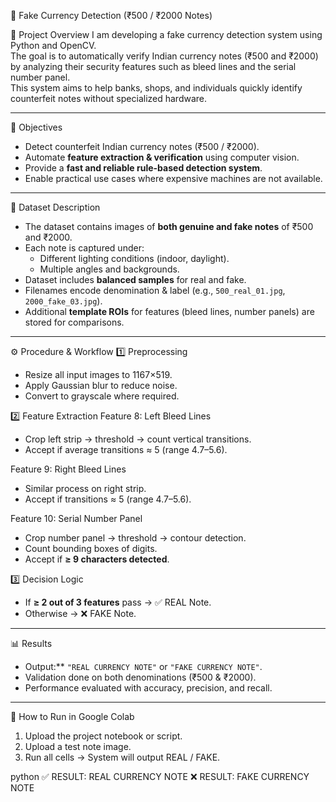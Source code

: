 🏦 Fake Currency Detection (₹500 / ₹2000 Notes)

📌 Project Overview
I am developing a fake currency detection system using Python and OpenCV.  
The goal is to automatically verify Indian currency notes (₹500 and ₹2000) by analyzing their security features such as bleed lines and the serial number panel.  
This system aims to help banks, shops, and individuals quickly identify counterfeit notes without specialized hardware.

--------------------------------------------------------------------------------------------------------------------------------------------------------------------------------------------------------------------------------------------------

🎯 Objectives
- Detect counterfeit Indian currency notes (₹500 / ₹2000).  
- Automate **feature extraction & verification** using computer vision.  
- Provide a **fast and reliable rule-based detection system**.  
- Enable practical use cases where expensive machines are not available.

-------------------------------------------------------------------------------------------------------------------------------------------------------------------------------------------------------------------------------------------------

📂 Dataset Description
- The dataset contains images of **both genuine and fake notes** of ₹500 and ₹2000.  
- Each note is captured under:
  - Different lighting conditions (indoor, daylight).  
  - Multiple angles and backgrounds.  
- Dataset includes **balanced samples** for real and fake.  
- Filenames encode denomination & label (e.g., `500_real_01.jpg`, `2000_fake_03.jpg`).  
- Additional **template ROIs** for features (bleed lines, number panels) are stored for comparisons.

---------------------------------------------------------------------------------------------------------------------------------------------------------------------------------------------------------------------------------------------------

⚙️ Procedure & Workflow
1️⃣ Preprocessing
- Resize all input images to 1167×519.  
- Apply Gaussian blur to reduce noise.  
- Convert to grayscale where required.

2️⃣ Feature Extraction
Feature 8: Left Bleed Lines 
- Crop left strip → threshold → count vertical transitions.  
- Accept if average transitions ≈ 5 (range 4.7–5.6).  

Feature 9: Right Bleed Lines  
- Similar process on right strip.  
- Accept if transitions ≈ 5 (range 4.7–5.6).  

Feature 10: Serial Number Panel 
- Crop number panel → threshold → contour detection.  
- Count bounding boxes of digits.  
- Accept if **≥ 9 characters detected**.  

3️⃣ Decision Logic
- If **≥ 2 out of 3 features** pass → ✅ REAL Note.  
- Otherwise → ❌ FAKE Note.  

--------------------------------------------------------------------------------------------------------------------------------------------------------------------------------------------------------------------------------------------------------------------------------------------------------

📊 Results
- Output:** `"REAL CURRENCY NOTE"` or `"FAKE CURRENCY NOTE"`.  
- Validation done on both denominations (₹500 & ₹2000).  
- Performance evaluated with accuracy, precision, and recall.  

-------------------------------------------------------------------------------------------------------------------------------------------------------------------------------------------------------------------------------------------------------------------------------------------------------

🚀 How to Run in Google Colab
1. Upload the project notebook or script.  
2. Upload a test note image.  
3. Run all cells → System will output REAL / FAKE.  

python
✅ RESULT: REAL CURRENCY NOTE
❌ RESULT: FAKE CURRENCY NOTE
